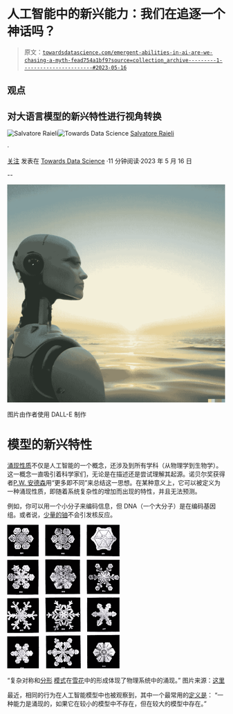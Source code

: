 # 人工智能中的新兴能力：我们在追逐一个神话吗？

> 原文：[`towardsdatascience.com/emergent-abilities-in-ai-are-we-chasing-a-myth-fead754a1bf9?source=collection_archive---------1-----------------------#2023-05-16`](https://towardsdatascience.com/emergent-abilities-in-ai-are-we-chasing-a-myth-fead754a1bf9?source=collection_archive---------1-----------------------#2023-05-16)

## 观点

## 对大语言模型的新兴特性进行视角转换

[](https://salvatore-raieli.medium.com/?source=post_page-----fead754a1bf9--------------------------------)![Salvatore Raieli](https://salvatore-raieli.medium.com/?source=post_page-----fead754a1bf9--------------------------------)[](https://towardsdatascience.com/?source=post_page-----fead754a1bf9--------------------------------)![Towards Data Science](https://towardsdatascience.com/?source=post_page-----fead754a1bf9--------------------------------) [Salvatore Raieli](https://salvatore-raieli.medium.com/?source=post_page-----fead754a1bf9--------------------------------)

·

[关注](https://medium.com/m/signin?actionUrl=https%3A%2F%2Fmedium.com%2F_%2Fsubscribe%2Fuser%2Ff1a08d9452cd&operation=register&redirect=https%3A%2F%2Ftowardsdatascience.com%2Femergent-abilities-in-ai-are-we-chasing-a-myth-fead754a1bf9&user=Salvatore+Raieli&userId=f1a08d9452cd&source=post_page-f1a08d9452cd----fead754a1bf9---------------------post_header-----------) 发表在 [Towards Data Science](https://towardsdatascience.com/?source=post_page-----fead754a1bf9--------------------------------) ·11 分钟阅读·2023 年 5 月 16 日[](https://medium.com/m/signin?actionUrl=https%3A%2F%2Fmedium.com%2F_%2Fvote%2Ftowards-data-science%2Ffead754a1bf9&operation=register&redirect=https%3A%2F%2Ftowardsdatascience.com%2Femergent-abilities-in-ai-are-we-chasing-a-myth-fead754a1bf9&user=Salvatore+Raieli&userId=f1a08d9452cd&source=-----fead754a1bf9---------------------clap_footer-----------)

--

[](https://medium.com/m/signin?actionUrl=https%3A%2F%2Fmedium.com%2F_%2Fbookmark%2Fp%2Ffead754a1bf9&operation=register&redirect=https%3A%2F%2Ftowardsdatascience.com%2Femergent-abilities-in-ai-are-we-chasing-a-myth-fead754a1bf9&source=-----fead754a1bf9---------------------bookmark_footer-----------)![](img/6e488a59261a210747293aba21891933.png)

图片由作者使用 DALL-E 制作

# 模型的新兴特性

[涌现性质](https://en.wikipedia.org/wiki/Emergence)不仅是人工智能的一个概念，还涉及到所有学科（从物理学到生物学）。这一概念一直吸引着科学家们，无论是在描述还是尝试理解其起源。诺贝尔奖获得者[P.W. 安德森](https://en.wikipedia.org/wiki/Philip_W._Anderson)用“更多即不同”来总结这一思想。在某种意义上，它可以被定义为一种涌现性质，即随着系统复杂性的增加而出现的特性，并且无法预测。

例如，你可以用一个小分子来编码信息，但 DNA（一个大分子）是在编码基因组。或者说，[少量的铀](https://bounded-regret.ghost.io/future-ml-systems-will-be-qualitatively-different/)不会引发核反应。

![](img/42e267a8f3a5e72ec1c124b73371d304.png)

“复杂对称和[分形](https://en.wikipedia.org/wiki/Fractal) [模式](https://en.wikipedia.org/wiki/Patterns_in_nature)在[雪花](https://en.wikipedia.org/wiki/Snowflake)中的形成体现了物理系统中的涌现。” 图片来源：[这里](https://en.wikipedia.org/wiki/Emergence)

最近，相同的行为在人工智能模型中也被观察到，其中一个最常用的[定义是](https://arxiv.org/abs/2206.07682)： “一种能力是涌现的，如果它在较小的模型中不存在，但在较大的模型中存在。”
